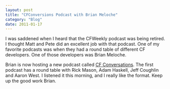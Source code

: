 ```yaml
---
layout: post
title: "CFConversions Podcast with Brian Meloche"
category: "Blog"
date: 2011-01-17
---
```



I was saddened when I heard that the CFWeekly podcast was being retired. I thought Matt and Pete did an excellent job with that podcast. One of my favorite podcasts was when they had a round table of different CF developers. One of those developers was Brian Meloche.

Brian is now hosting a new podcast called [CF Conversations](http://www.cfconversations.com/). The first podcast has a round table with Rick Mason, Adam Haskell, Jeff Coughlin and Aaron West. I listened it this morning, and I really like the format. Keep up the good work Brian.
